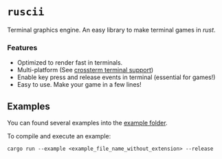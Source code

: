 # `ruscii`
Terminal graphics engine. An easy library to make terminal games in *rust*.

### Features
- Optimized to render fast in terminals.
- Multi-platform (See [crossterm terminal support](https://github.com/crossterm-rs/crossterm#tested-terminals))
- Enable key press and release events in terminal (essential for games!)
- Easy to use. Make your game in a few lines!

## Examples
You can found several examples into the [example folder](examples).

To compile and execute an example:
```
cargo run --example <example_file_name_without_extension> --release
```

